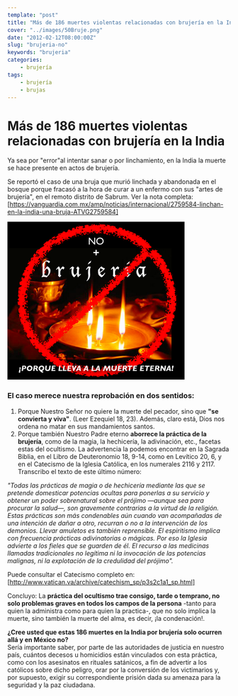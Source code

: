 ```yaml
---
template: "post"
title: "Más de 186 muertes violentas relacionadas con brujería en la India"
cover: "../images/50Bruje.png"
date: "2012-02-12T08:00:00Z"
slug: "brujeria-no"
keywords: "brujeria"
categories: 
    - brujería
tags:
    - brujería 
    - brujas
---
```


# Más de 186 muertes violentas relacionadas con brujería en la India
Ya sea por "error"al intentar sanar o por linchamiento, en la India la muerte se hace presente en actos de brujería.  

Se reportó el caso de una bruja que murió linchada y abandonada en el bosque porque fracasó a la hora de curar a un enfermo con sus "artes de brujería", en el remoto distrito de Sabrum. Ver la nota completa: [https://vanguardia.com.mx/amp/noticias/internacional/2759584-linchan-en-la-india-una-bruja-ATVG2759584]


![Brujeria](../images/50Bruje.png)

### El caso merece nuestra reprobación en dos sentidos:
1. Porque Nuestro Señor no quiere la muerte del pecador, sino que **"se convierta y viva"**. (Leer Ezequiel 18, 23). Además, claro está, Dios nos ordena no matar en sus mandamientos santos.
2. Porque también Nuestro Padre eterno **aborrece la práctica de la brujería**, como de la magia, la hechicería, la adivinación, etc., facetas estas del ocultismo. La advertencia la podemos encontrar en la Sagrada Biblia, en el Libro de Deuteronomio 18, 9-14, como en Levítico 20, 6, y en el Catecismo de la Iglesia Católica, en los numerales 2116 y 2117. Transcribo el texto de este último número:

*"Todas las prácticas de magia o de hechicería mediante las que se pretende domesticar potencias ocultas para ponerlas a su servicio y obtener un poder sobrenatural sobre el prójimo —aunque sea para procurar la salud—, son gravemente contrarias a la virtud de la religión. Estas prácticas son más condenables aún cuando van acompañadas de una intención de dañar a otro, recurran o no a la intervención de los demonios. Llevar amuletos es también reprensible. El espiritismo implica con frecuencia prácticas adivinatorias o mágicas. Por eso la Iglesia advierte a los fieles que se guarden de él. El recurso a las medicinas llamadas tradicionales no legítima ni la invocación de las potencias malignas, ni la explotación de la credulidad del prójimo".*

Puede consultar el Catecismo completo en:
[http://www.vatican.va/archive/catechism_sp/p3s2c1a1_sp.html]  

Concluyo: La **práctica del ocultismo trae consigo, tarde o temprano, no solo problemas graves en todos los campos de la persona** -tanto para quien la administra como para quien la practica-, que no solo implica la muerte, sino también la muerte del alma, es decir, ¡la condenación!.

**¿Cree usted que estas 186 muertes en la India por brujería solo ocurren allá y en México no?**  
Sería importante saber, por parte de las autoridades de justicia en nuestro país, cuántos decesos u homicidios están vinculados con esta práctica, como con los asesinatos en rituales satánicos, a fin de advertir a los católicos sobre dicho peligro, orar por la conversión de los victimarios y, por supuesto, exigir su correspondiente prisión dada su amenaza para la seguridad y la paz ciudadana.
